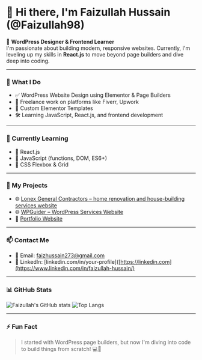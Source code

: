 # 👋 Hi there, I'm Faizullah Hussain (@Faizullah98)

🎯 **WordPress Designer & Frontend Learner**  
I'm passionate about building modern, responsive websites. Currently, I'm leveling up my skills in **React.js** to move beyond page builders and dive deep into coding.

---

### 🚀 What I Do

- ✅ WordPress Website Design using Elementor & Page Builders  
- 💼 Freelance work on platforms like Fiverr, Upwork  
- 🎨 Custom Elementor Templates  
- 🛠️ Learning JavaScript, React.js, and frontend development

---

### 🧠 Currently Learning

- 🔹 React.js
- 🔹 JavaScript (functions, DOM, ES6+)
- 🔹 CSS Flexbox & Grid

---

### 🔗 My Projects

- 🌐 [Lonex General Contractors – home renovation and house-building services website](https://lonexgeneralcontractors.ca/)
- 🌐 [WPGuider – WordPress Services Website](https://wpguider.info)
- 📁 [Portfolio Website](https://faizullah98.github.io/portfolio/)

---

### 📫 Contact Me

- 📧 Email: [faizhussain273@gmail.com](mailto:faizhussain273@gmail.com)
- 💼 LinkedIn: [linkedin.com/in/your-profile]([https://linkedin.com](https://www.linkedin.com/in/faizullah-hussain/)

---

### 📊 GitHub Stats

![Faizullah's GitHub stats](https://github-readme-stats.vercel.app/api?username=Faizullah98&show_icons=true&theme=radical)
![Top Langs](https://github-readme-stats.vercel.app/api/top-langs/?username=Faizullah98&layout=compact&theme=radical)

---

### ⚡ Fun Fact

> I started with WordPress page builders, but now I'm diving into code to build things from scratch! 💻🚀


<!---
Faizullah98/Faizullah98 is a ✨ special ✨ repository because its `README.md` (this file) appears on your GitHub profile.
You can click the Preview link to take a look at your changes.
--->
